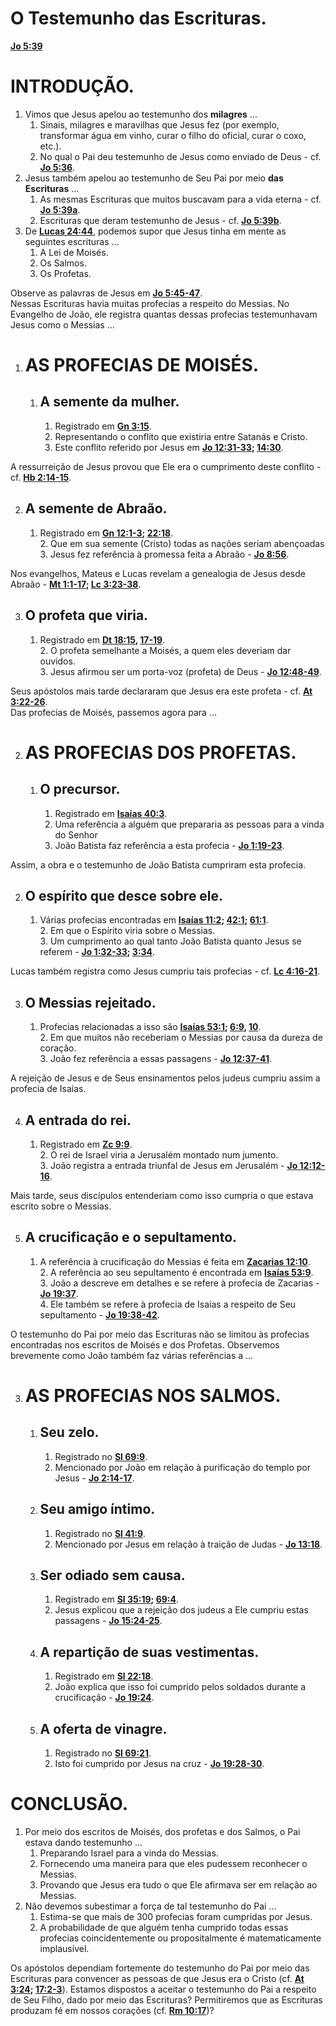 # O Testemunho das Escrituras.

[**Jo 5:39**](https://ref.ly/John%205.39b;nkjv?t=biblia)

# INTRODUÇÃO.

1. Vimos que Jesus apelou ao testemunho dos **milagres** ...  
   1. Sinais, milagres e maravilhas que Jesus fez (por exemplo, transformar água em vinho, curar o filho do oficial, curar o coxo, etc.).  
   2. No qual o Pai deu testemunho de Jesus como enviado de Deus \- cf. [**Jo 5:36**](https://ref.ly/John%205.36;nkjv?t=biblia).  
2. Jesus também apelou ao testemunho de Seu Pai por meio **das Escrituras** ...  
   1. As mesmas Escrituras que muitos buscavam para a vida eterna \- cf. [**Jo 5:39a**](https://ref.ly/John%205.39a;nkjv?t=biblia).  
   2. Escrituras que deram testemunho de Jesus \- cf. [**Jo 5:39b**](https://ref.ly/John%205.39b;nkjv?t=biblia).  
3. De [**Lucas 24:44**](https://ref.ly/Luke%2024.44;nkjv?t=biblia), podemos supor que Jesus tinha em mente as seguintes escrituras ...  
   1. A Lei de Moisés.  
   2. Os Salmos.  
   3. Os Profetas.

Observe as palavras de Jesus em [**Jo 5:45-47**](https://ref.ly/John%205.45-47;nkjv?t=biblia).  
Nessas Escrituras havia muitas profecias a respeito do Messias. No Evangelho de João, ele registra quantas dessas profecias testemunhavam Jesus como o Messias ...

1. # AS PROFECIAS DE MOISÉS.

   1. ## A semente da mulher.

      1. Registrado em [**Gn 3:15**](https://ref.ly/Gen%203.15;nkjv?t=biblia).  
      2. Representando o conflito que existiria entre Satanás e Cristo.  
      3. Este conflito referido por Jesus em [**Jo 12:31-33**](https://ref.ly/John%2012.31-33;nkjv?t=biblia)**; [14:30](https://ref.ly/Jn%2014.30;nkjv?t=biblia)**.

A ressurreição de Jesus provou que Ele era o cumprimento deste conflito \- cf. [**Hb 2:14-15**](https://ref.ly/Heb%202.14-15;nkjv?t=biblia).

2. ## A semente de Abraão.

   1. Registrado em [**Gn 12:1-3**](https://ref.ly/Gen%2012.1-3;nkjv?t=biblia)**; [22:18](https://ref.ly/Gen%2022.18;nkjv?t=biblia)**.  
      2. Que em sua semente (Cristo) todas as nações seriam abençoadas  
      3. Jesus fez referência à promessa feita a Abraão \- [**Jo 8:56**](https://ref.ly/John%208.56;nkjv?t=biblia).

Nos evangelhos, Mateus e Lucas revelam a genealogia de Jesus desde Abraão \- [**Mt 1:1-17**](https://ref.ly/Matt%201.1-17;nkjv?t=biblia)**; [Lc 3:23-38](https://ref.ly/Luke%203.23-38;nkjv?t=biblia)**.

3. ## O profeta que viria.

   1. Registrado em [**Dt 18:15**](https://ref.ly/Deut%2018.15;nkjv?t=biblia)**, [17-19](https://ref.ly/Deut%2018.17-19;nkjv?t=biblia)**.  
      2. O profeta semelhante a Moisés, a quem eles deveriam dar ouvidos.  
      3. Jesus afirmou ser um porta-voz (profeta) de Deus \- [**Jo 12:48-49**](https://ref.ly/John%2012.48-49;nkjv?t=biblia).

Seus apóstolos mais tarde declararam que Jesus era este profeta \- cf. [**At 3:22-26**](https://ref.ly/Acts%203.22-26;nkjv?t=biblia).  
Das profecias de Moisés, passemos agora para ...

2. # AS PROFECIAS DOS PROFETAS.

   1. ## O precursor.

      1. Registrado em [**Isaías 40:3**](https://ref.ly/Isa%2040.3;nkjv?t=biblia).  
      2. Uma referência a alguém que prepararia as pessoas para a vinda do Senhor  
      3. João Batista faz referência a esta profecia \- [**Jo 1:19-23**](https://ref.ly/John%201.19-23;nkjv?t=biblia).

Assim, a obra e o testemunho de João Batista cumpriram esta profecia.

2. ## O espírito que desce sobre ele.

   1. Várias profecias encontradas em [**Isaías 11:2**](https://ref.ly/Isa%2011.2;nkjv?t=biblia)**; [42:1](https://ref.ly/Isa%2042.1;nkjv?t=biblia); [61:1](https://ref.ly/Isa%2061.1;nkjv?t=biblia)**.  
      2. Em que o Espírito viria sobre o Messias.  
      3. Um cumprimento ao qual tanto João Batista quanto Jesus se referem \- [**Jo 1:32-33**](https://ref.ly/John%201.32-33;nkjv?t=biblia)**; [3:34](https://ref.ly/Jn%203.34;nkjv?t=biblia)**.

Lucas também registra como Jesus cumpriu tais profecias \- cf. [**Lc 4:16-21**](https://ref.ly/Luke%204.16-21;nkjv?t=biblia).

3. ## O Messias rejeitado.

   1. Profecias relacionadas a isso são [**Isaías 53:1**](https://ref.ly/Isa%2053.1;nkjv?t=biblia)**; [6:9](https://ref.ly/Isa%206.9;nkjv?t=biblia), [10](https://ref.ly/Isa%206.10;nkjv?t=biblia)**.  
      2. Em que muitos não receberiam o Messias por causa da dureza de coração.  
      3. João fez referência a essas passagens \- [**Jo 12:37-41**](https://ref.ly/John%2012.37-41;nkjv?t=biblia).

A rejeição de Jesus e de Seus ensinamentos pelos judeus cumpriu assim a profecia de Isaías.

4. ## A entrada do rei.

   1. Registrado em [**Zc 9:9**](https://ref.ly/Zech%209.9;nkjv?t=biblia).  
      2. O rei de Israel viria a Jerusalém montado num jumento.  
      3. João registra a entrada triunfal de Jesus em Jerusalém \- [**Jo 12:12-16**](https://ref.ly/John%2012.12-16;nkjv?t=biblia).

Mais tarde, seus discípulos entenderiam como isso cumpria o que estava escrito sobre o Messias.

5. ## A crucificação e o sepultamento.

   1. A referência à crucificação do Messias é feita em [**Zacarias 12:10**](https://ref.ly/Zech%2012.10;nkjv?t=biblia).  
      2. A referência ao seu sepultamento é encontrada em [**Isaías 53:9**](https://ref.ly/Isa%2053.9;nkjv?t=biblia).  
      3. João a descreve em detalhes e se refere à profecia de Zacarias \- [**Jo 19:37**](https://ref.ly/John%2019.37;nkjv?t=biblia).  
      4. Ele também se refere à profecia de Isaías a respeito de Seu sepultamento \- [**Jo 19:38-42**](https://ref.ly/John%2019.38-42;nkjv?t=biblia).

O testemunho do Pai por meio das Escrituras não se limitou às profecias encontradas nos escritos de Moisés e dos Profetas. Observemos brevemente como João também faz várias referências a ...

3. # AS PROFECIAS NOS SALMOS.

   1. ## Seu zelo.

      1. Registrado no [**Sl 69:9**](https://ref.ly/Ps%2069.9;nkjv?t=biblia).  
      2. Mencionado por João em relação à purificação do templo por Jesus \- [**Jo 2:14-17**](https://ref.ly/John%202.14-17;nkjv?t=biblia).

   2. ## Seu amigo íntimo.

      1. Registrado no [**Sl 41:9**](https://ref.ly/Ps%2041.9;nkjv?t=biblia).  
      2. Mencionado por Jesus em relação à traição de Judas \- [**Jo 13:18**](https://ref.ly/John%2013.18;nkjv?t=biblia).

   3. ## Ser odiado sem causa.

      1. Registrado em [**Sl 35:19**](https://ref.ly/Ps%2035.19;nkjv?t=biblia)**; [69:4](https://ref.ly/Ps%2069.4;nkjv?t=biblia)**.  
      2. Jesus explicou que a rejeição dos judeus a Ele cumpriu estas passagens \- [**Jo 15:24-25**](https://ref.ly/John%2015.24-25;nkjv?t=biblia).

   4. ## A repartição de suas vestimentas.

      1. Registrado em [**Sl 22:18**](https://ref.ly/Ps%2022.18;nkjv?t=biblia).  
      2. João explica que isso foi cumprido pelos soldados durante a crucificação \- [**Jo 19:24**](https://ref.ly/John%2019.24;nkjv?t=biblia).

   5. ## A oferta de vinagre.

      1. Registrado no [**Sl 69:21**](https://ref.ly/Ps%2069.21;nkjv?t=biblia).  
      2. Isto foi cumprido por Jesus na cruz \- [**Jo 19:28-30**](https://ref.ly/John%2019.28-30;nkjv?t=biblia).

# CONCLUSÃO.

1. Por meio dos escritos de Moisés, dos profetas e dos Salmos, o Pai estava dando testemunho ...  
   1. Preparando Israel para a vinda do Messias.  
   2. Fornecendo uma maneira para que eles pudessem reconhecer o Messias.  
   3. Provando que Jesus era tudo o que Ele afirmava ser em relação ao Messias.  
2. Não devemos subestimar a força de tal testemunho do Pai ...  
   1. Estima-se que mais de 300 profecias foram cumpridas por Jesus.  
   2. A probabilidade de que alguém tenha cumprido todas essas profecias coincidentemente ou propositalmente é matematicamente implausível.

Os apóstolos dependiam fortemente do testemunho do Pai por meio das Escrituras para convencer as pessoas de que Jesus era o Cristo (cf. [**At 3:24**](https://ref.ly/Acts%203.24;nkjv?t=biblia)**; [17:2-3](https://ref.ly/Ac%2017.2-3;nkjv?t=biblia)**). Estamos dispostos a aceitar o testemunho do Pai a respeito de Seu Filho, dado por meio das Escrituras? Permitiremos que as Escrituras produzam fé em nossos corações (cf. [**Rm 10:17**](https://ref.ly/Rom%2010.17;nkjv?t=biblia))?